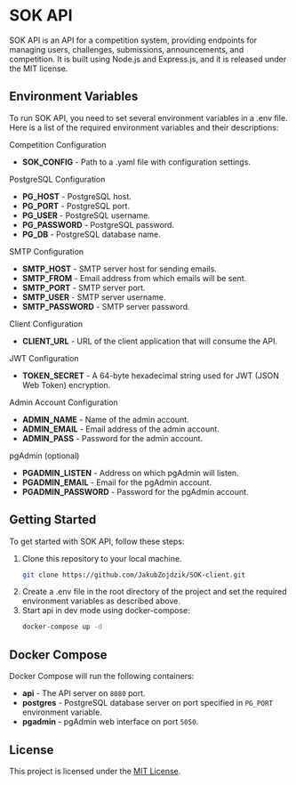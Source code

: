 # SOK API

SOK API is an API for a competition system, providing endpoints for managing users, challenges, submissions, announcements, and competition. It is built using Node.js and Express.js, and it is released under the MIT license.

## Environment Variables

To run SOK API, you need to set several environment variables in a .env file. Here is a list of the required environment variables and their descriptions:

Competition Configuration
- **SOK_CONFIG** - Path to a .yaml file with configuration settings.

PostgreSQL Configuration
- **PG_HOST** - PostgreSQL host.
- **PG_PORT** - PostgreSQL port.
- **PG_USER** - PostgreSQL username.
- **PG_PASSWORD** - PostgreSQL password.
- **PG_DB** - PostgreSQL database name.

SMTP Configuration
- **SMTP_HOST** - SMTP server host for sending emails.
- **SMTP_FROM** - Email address from which emails will be sent.
- **SMTP_PORT** - SMTP server port.
- **SMTP_USER** - SMTP server username.
- **SMTP_PASSWORD** - SMTP server password.

Client Configuration
- **CLIENT_URL** - URL of the client application that will consume the API.

JWT Configuration
- **TOKEN_SECRET** - A 64-byte hexadecimal string used for JWT (JSON Web Token) encryption.

Admin Account Configuration
- **ADMIN_NAME** - Name of the admin account.
- **ADMIN_EMAIL** - Email address of the admin account.
- **ADMIN_PASS** - Password for the admin account.

pgAdmin (optional)
- **PGADMIN_LISTEN** - Address on which pgAdmin will listen.
- **PGADMIN_EMAIL** - Email for the pgAdmin account.
- **PGADMIN_PASSWORD** - Password for the pgAdmin account.


## Getting Started

To get started with SOK API, follow these steps:

1. Clone this repository to your local machine.
    ```sh
    git clone https://github.com/JakubZojdzik/SOK-client.git
    ```
2. Create a .env file in the root directory of the project and set the required environment variables as described above.
4. Start api in dev mode using docker-compose:
    ```sh
    docker-compose up -d
    ```

## Docker Compose

Docker Compose will run the following containers:

- **api** - The API server on `8080` port.
- **postgres** - PostgreSQL database server on port specified in `PG_PORT` environment variable.
- **pgadmin** - pgAdmin web interface on port `5050`.

## License

This project is licensed under the [MIT License](LICENSE).
